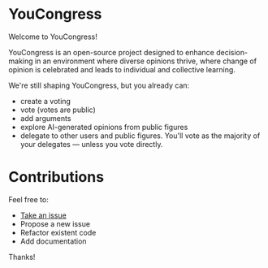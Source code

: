 # YouCongress

Welcome to YouCongress!

YouCongress is an open-source project designed to enhance decision-making in an environment where diverse opinions thrive, where change of opinion is celebrated and leads to individual and collective learning.

We're still shaping YouCongress, but you already can:
- create a voting
- vote (votes are public)
- add arguments
- explore AI-generated opinions from public figures
- delegate to other users and public figures. You'll vote as the majority of your delegates — unless you vote directly.

# Contributions

Feel free to:
- [Take an issue](https://github.com/youcongress/youcongress/issues)
- Propose a new issue
- Refactor existent code
- Add documentation

Thanks!
